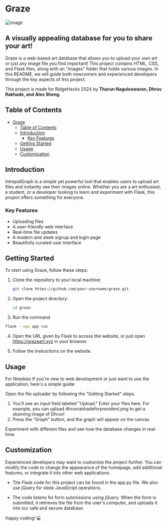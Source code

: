 # Graze

![image](https://github.com/pointySphere/graze/assets/140008493/5e501de4-8693-449f-a967-f6959f8cf54b)

## A visually appealing database for you to share your art!

Graze is a web-based art database that allows you to upload your own art or just any image file you find important! This project contains HTML, CSS, and Flask files, along with an "images" folder that holds various images. In this README, we will guide both newcomers and experienced developers through the key aspects of this project.

This project is made for RidgeHacks 2024 by **Tharun Naguleswaran, Dhruv Rakhade, and Alex Sheng**.

## Table of Contents
- [Graze](#graze)
  - [Table of Contents](#table-of-contents)
  - [Introduction](#introduction)
    - [Key Features](#key-features)
  - [Getting Started](#getting-started)
  - [Usage](#usage)
  - [Customization](#customization)

## Introduction

IntrepidGraph is a simple yet powerful tool that enables users to upload art files and instantly see their images online. Whether you are a art enthusiast, a student, or a developer looking to learn and experiment with Flask, this project offers something for everyone.

### Key Features

- Uploading files
- A user-friendly web interface
- Real-time file updates
- A modern and sleek signup and login page
- Beautifully curated user interface

## Getting Started

To start using Graze, follow these steps:

1. Clone the repository to your local machine:

   ```bash
   git clone https://github.com/your-username/graze.git

2. Open the project directory:

    ```bash
    cd graze

3. Run the command

  ```bash
  flask --app app run
  ```

4. Open the URL given by Flask to access the website, or just open https://grazeart.xyz in your browser.

5. Follow the instructions on the website.

## Usage
For Newbies
If you're new to web development or just want to use the application, here's a simple guide:

Open the file uploader by following the "Getting Started" steps.

1. You'll see an input field labeled "Upload." Enter your files here. For example, you can upload dhruvrakhadeforpresident.png to get a stunning image of Dhruv!
2. Press the "Graph" button, and the graph will appear on the canvas.

Experiment with different files and see how the database changes in real-time.

## Customization
Experienced developers may want to customize the project further. You can modify the code to change the appearance of the homepage, add additional features, or integrate it into other web applications.

- The Flask code for this project can be found in the app.py file. We also use jQuery for sleek JavaScript operations.

- The code listens for form submissions using jQuery. When the form is submitted, it retrieves the file from the user's computer, and uploads it into our safe and secure database.

Happy coding! 💻
